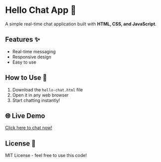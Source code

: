 # Hello Chat App 💬

A simple real-time chat application built with **HTML, CSS, and JavaScript**.

## Features ✨
- Real-time messaging
- Responsive design
- Easy to use

## How to Use 🚀
1. Download the `hello-chat.html` file
2. Open it in any web browser
3. Start chatting instantly!

## 🌐 Live Demo  
[Click here to chat now!](https://darling-kitten-bfb6b3.netlify.app)

## License 📄
MIT License - feel free to use this code!

